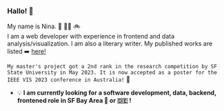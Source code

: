 ### Hallo! 👋
  
My name is Nina. :rainbow: :transgender_flag:	:bike:	 
I am a web developer with experience in frontend and data analysis/visualization. 
I am also a literary writer. My published works are listed ➡️ [here!](https://nina-mir.github.io/words/)

```My master's project got a 2nd rank in the research competition by SF State University in May 2023. It is now accepted as a poster for the IEEE VIS 2023 conference in Australia!``` :partying_face:

- :bulb:	**I am currently looking for a software development, data, backend, frontened role in SF Bay Area 🌉 or 🇩🇪 !**


</div>
<!--
**nina-mir/nina-mir** is a ✨ _special_ ✨ repository because its `README.md` (this file) appears on your GitHub profile.

Here are some ideas to get you started:

- 🔭 I’m currently working on ...
- 🌱 I’m currently learning ...
- 👯 I’m looking to collaborate on ...
- 🤔 I’m looking for help with ...
- 💬 Ask me about ...
- 📫 How to reach me: ...
- 😄 Pronouns: ...
- ⚡ Fun fact: ...
-->
